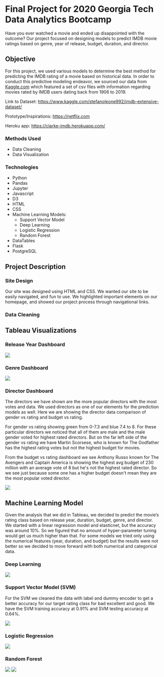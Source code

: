 # Final Project for 2020 Georgia Tech Data Analytics Bootcamp

Have you ever watched a movie and ended up disappointed with the outcome? Our project focused on designing models to predict IMDB movie ratings based on genre, year of release, budget, duration, and director.

## Objective

For this project, we used various models to determine the best method for predicting the IMDB rating of a movie based on historical data. In order to conduct this predictive modeling endeavor, we sourced our data from [Kaggle.com](https://www.kaggle.com/stefanoleone992/imdb-extensive-dataset/) which featured a set of csv files with information regarding movies rated by IMDB users dating back from 1906 to 2019.

Link to Dataset: https://www.kaggle.com/stefanoleone992/imdb-extensive-dataset/

Prototype/Inspirations: https://netflix.com

Heroku app: https://clarke-imdb.herokuapp.com/

### Methods Used
* Data Cleaning
* Data Visualization

### Technologies
* Python
* Pandas
* Jupyter
* Javascript
* D3
* HTML
* CSS
* Machine Learning Models: 
  - Support Vector Model
  - Deep Learning
  - Logistic Regression 
  - Random Forest
* DataTables
* Flask
* PostgreSQL

## Project Description
### Site Design
Our site was designed using HTML and CSS. We wanted our site to be easily navigated, and fun to use. We highlighted important elements on our homepage, and showed our project process through navigational links. 

### Data Cleaning

## Tableau Visualizations
### Release Year Dashboard

![](static/Images/release_year.png)
### Genre Dashboard

![](static/Images/genre_dashboard.png)
### Director Dashboard

The directors we have shown are the more popular directors with the most votes and data. We used directors as one of our elements for the prediction models as well. Here we are showing the director data comparison of gender vs rating and budget vs rating.

For gender vs rating showing green from 0-7.3 and blue 7.4 to 8. For these particular directors we noticed that all of them are male and the male gender voted for highest rated directors. But on the far left side of the gender vs rating we have Martin Scorsese, who is known for The Godfather has the highest rating votes but not the highest budget for movies.

From the budget vs rating dashboard we see Anthony Russo known for The Avengers and Captain America is showing the highest avg budget of 230 million with an average vote of 8 but he's not the highest rated director. So we see just because some one has a higher budget doesn't mean they are the most popular voted director.

![](static/Images/directors_dashboard.png)
## Machine Learning Model

Given the analysis that we did in Tableau, we decided to predict the movie’s rating class based on release year, duration, budget, genre, and director. We started with a linear regression model and elasticnet, but the accuracy was around 10%. So we figured that no amount of hyper-parameter tuning would get us much higher than that. For some models we tried only using the numerical features (year, duration, and budget) but the results were not better so we decided to move forward with both numerical and categorical data.

### Deep Learning

![](static/Images/dl-final.png)

### Support Vector Model (SVM)

For the SVM we cleaned the data with label and dummy encoder to get a better accuracy for our target rating class for bad excellent and good. We have the SVM training accuracy at 0.91% and SVM testing accuracy at 0.64%. 

![](static/Images/svm-final.png)

### Logistic Regression

![](static/Images/lr-final.png)

### Random Forest

![](static/Images/rf-final.png)
![](static/Images/random_forest.png)
